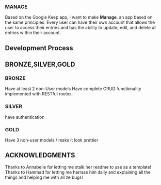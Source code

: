 ### MANAGE
Based on the Google Keep app, I want to make **Manage**, an app based on the same principles. Every user can have their own account that allows the user to access their entries and has the ability to update, edit, and delete all entries within their account. 


## Development Process



## BRONZE,SILVER,GOLD

### BRONZE
Have at least 2 non-User models
Have complete CRUD functionality implemented with RESTful routes. 

### SILVER
have authentication 

### GOLD
Have 3 non-user models / make it look prettier

## ACKNOWLEDGMENTS
Thanks to Annabelle for letting me stalk her readme to use as a template! 
Thanks to Hammad for letting me harrass him daily and explaining all the things and helping me with all ze bugs!





